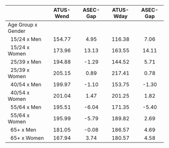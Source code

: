 
|                      |    ATUS-Wend |     ASEC-Gap |    ATUS-Wday |     ASEC-Gap |
| -------------------- | :----------: | :----------: | :----------: | :----------: |
| Age Group x Gender   |              |              |              |              |
| &nbsp;&nbsp;15/24 x Men |       154.77 |         4.95 |       116.38 |         7.06 |
| &nbsp;&nbsp;15/24 x Women |       173.96 |        13.13 |       163.55 |        14.11 |
| &nbsp;&nbsp;25/39 x Men |       194.88 |        -1.29 |       144.52 |         5.71 |
| &nbsp;&nbsp;25/39 x Women |       205.15 |         0.89 |       217.41 |         0.78 |
| &nbsp;&nbsp;40/54 x Men |       199.97 |        -1.10 |       153.75 |        -1.30 |
| &nbsp;&nbsp;40/54 x Women |       201.04 |         1.47 |       201.25 |         1.82 |
| &nbsp;&nbsp;55/64 x Men |       195.51 |        -6.04 |       171.35 |        -5.40 |
| &nbsp;&nbsp;55/64 x Women |       195.99 |        -5.79 |       189.82 |         2.69 |
| &nbsp;&nbsp;65+ x Men |       181.05 |        -0.08 |       186.57 |         4.69 |
| &nbsp;&nbsp;65+ x Women |       167.94 |         3.74 |       180.57 |         4.58 |

